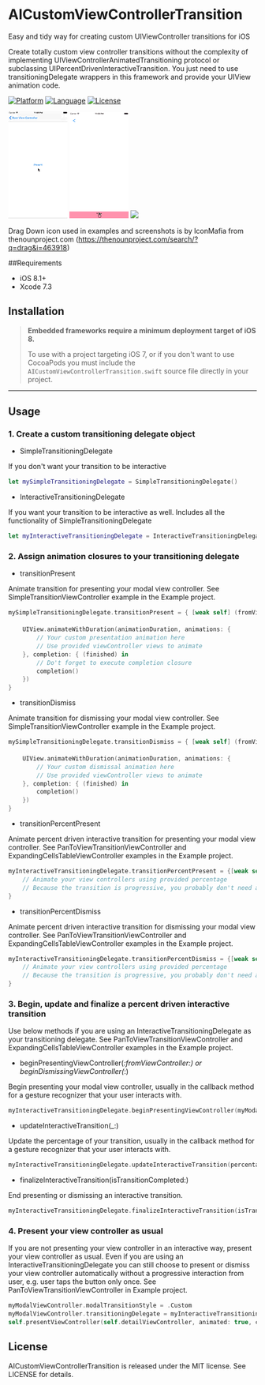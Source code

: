 # AICustomViewControllerTransition

Easy and tidy way for creating custom UIViewController transitions for iOS

Create totally custom view controller transitions without the complexity of implementing UIViewControllerAnimatedTransitioning protocol or subclassing UIPercentDrivenInteractiveTransition. You just need to use transitioningDelegate wrappers in this framework and provide your UIView animation code. 

[![Platform](http://img.shields.io/badge/platform-ios-blue.svg?style=flat
)](https://developer.apple.com/iphone/index.action)
[![Language](http://img.shields.io/badge/language-swift-brightgreen.svg?style=flat
)](https://developer.apple.com/swift)
[![License](http://img.shields.io/badge/license-MIT-lightgrey.svg?style=flat
)](http://mit-license.org)

![](Readme/simple.gif) ![](Readme/pan.gif) ![](Readme/table.gif) 

Drag Down icon used in examples and screenshots is by IconMafia from thenounproject.com (https://thenounproject.com/search/?q=drag&i=463918)

##Requirements
- iOS 8.1+
- Xcode 7.3

## Installation

> **Embedded frameworks require a minimum deployment target of iOS 8.**
>
> To use with a project targeting iOS 7, or if you don't want to use CocoaPods you must include the `AICustomViewControllerTransition.swift` source file directly in your project. 
>

---

## Usage

### 1. Create a custom transitioning delegate object

- SimpleTransitioningDelegate

If you don't want your transition to be interactive

```swift
let mySimpleTransitioningDelegate = SimpleTransitioningDelegate()
```

- InteractiveTransitioningDelegate

If you want your transition to be interactive as well. Includes all the functionality of SimpleTransitioningDelegate

```swift
let myInteractiveTransitioningDelegate = InteractiveTransitioningDelegate()
```

### 2. Assign animation closures to your transitioning delegate

- transitionPresent

Animate transition for presenting your modal view controller. See SimpleTransitionViewController example in the Example project. 

```swift
mySimpleTransitioningDelegate.transitionPresent = { [weak self] (fromViewController: UIViewController, toViewController: UIViewController, containerView: UIView, isInteractive: Bool, isInteractiveTransitionCancelled: Bool, completion: () -> Void) in

	UIView.animateWithDuration(animationDuration, animations: {
		// Your custom presentation animation here
		// Use provided viewController views to animate
	}, completion: { (finished) in
		// Do't forget to execute completion closure
		completion()
	})
}
```

- transitionDismiss

Animate transition for dismissing your modal view controller. See SimpleTransitionViewController example in the Example project. 

```swift
mySimpleTransitioningDelegate.transitionDismiss = { [weak self] (fromViewController: UIViewController, toViewController: UIViewController, containerView: UIView, isInteractive: Bool, isInteractiveTransitionCancelled: Bool, completion: () -> Void) in

	UIView.animateWithDuration(animationDuration, animations: {
		// Your custom dismissal animation here
		// Use provided viewController views to animate
	}, completion: { (finished) in
		completion()
	})
}
```

- transitionPercentPresent

Animate percent driven interactive transition for presenting your modal view controller. See PanToViewTransitionViewController and ExpandingCellsTableViewController examples in the Example project.

```swift
myInteractiveTransitioningDelegate.transitionPercentPresent = {[weak self] (fromViewController: UIViewController, toViewController: UIViewController, percentage: CGFloat, containerView: UIView) in
	// Animate your view controllers using provided percentage
	// Because the transition is progressive, you probably don't need an animation block here
}
```

- transitionPercentDismiss

Animate percent driven interactive transition for dismissing your modal view controller. See PanToViewTransitionViewController and ExpandingCellsTableViewController examples in the Example project.

```swift
myInteractiveTransitioningDelegate.transitionPercentDismiss = {[weak self] (fromViewController: UIViewController, toViewController: UIViewController, percentage: CGFloat, containerView: UIView) in
	// Animate your view controllers using provided percentage
	// Because the transition is progressive, you probably don't need an animation block here
}
```

### 3. Begin, update and finalize a percent driven interactive transition

Use below methods if you are using an InteractiveTransitioningDelegate as your transitioning delegate. See PanToViewTransitionViewController and ExpandingCellsTableViewController examples in the Example project. 

- beginPresentingViewController(_:fromViewController:) or beginDismissingViewController(_:)

Begin presenting your modal view controller, usually in the callback method for a gesture recognizer that your user interacts with.

```swift
myInteractiveTransitioningDelegate.beginPresentingViewController(myModalViewController, fromViewController: self)
```

- updateInteractiveTransition(_:)

Update the percentage of your transition, usually in the callback method for a gesture recognizer that your user interacts with.

```swift
myInteractiveTransitioningDelegate.updateInteractiveTransition(percentage)
```

- finalizeInteractiveTransition(isTransitionCompleted:)

End presenting or dismissing an interactive transition.

```swift
myInteractiveTransitioningDelegate.finalizeInteractiveTransition(isTransitionCompleted:true)
```

### 4. Present your view controller as usual

If you are not presenting your view controller in an interactive way, present your view controller as usual. Even if you are using an InteractiveTransitioningDelegate you can still choose to present or dismiss your view controller automatically without a progressive interaction from user, e.g. user taps the button only once. See PanToViewTransitionViewController in Example project. 

```swift
myModalViewController.modalTransitionStyle = .Custom
myModalViewController.transitioningDelegate = myInteractiveTransitioningDelegate //or mySimpleTransitioningDelegate
self.presentViewController(self.detailViewController, animated: true, completion: nil)
```

## License

AICustomViewControllerTransition is released under the MIT license. See LICENSE for details.
